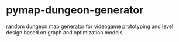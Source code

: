 # pymap-dungeon-generator
random dungeon map generator for videogame prototyping and level design based on graph and optimization models. 
